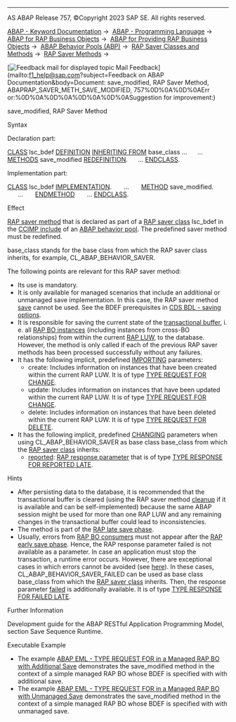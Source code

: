   

* * *

AS ABAP Release 757, ©Copyright 2023 SAP SE. All rights reserved.

[ABAP - Keyword Documentation](javascript:call_link\('abenabap.htm'\)) →  [ABAP - Programming Language](javascript:call_link\('abenabap_reference.htm'\)) →  [ABAP for RAP Business Objects](javascript:call_link\('abenabap_for_rap_bos.htm'\)) →  [ABAP for Providing RAP Business Objects](javascript:call_link\('abenabap_provide_rap_bos.htm'\)) →  [ABAP Behavior Pools (ABP)](javascript:call_link\('abenabap_behavior_pools.htm'\)) →  [RAP Saver Classes and Methods](javascript:call_link\('abenabp_saver_class.htm'\)) →  [RAP Saver Methods](javascript:call_link\('abenabp_saver_methods.htm'\)) → 

 [![](Mail.gif?object=Mail.gif&sap-language=EN "Feedback mail for displayed topic") Mail Feedback](mailto:f1_help@sap.com?subject=Feedback on ABAP Documentation&body=Document: save_modified, RAP Saver Method, ABAPRAP_SAVER_METH_SAVE_MODIFIED, 757%0D%0A%0D%0AErr
or:%0D%0A%0D%0A%0D%0A%0D%0ASuggestion for improvement:)

save\_modified, RAP Saver Method

Syntax

Declaration part:

[CLASS](javascript:call_link\('abapclass_definition.htm'\)) lsc\_bdef [DEFINITION](javascript:call_link\('abapclass_definition.htm'\)) [INHERITING FROM](javascript:call_link\('abapclass_options.htm'\)) base\_class ...
     ...
     [METHODS](javascript:call_link\('abapmethods.htm'\)) save\_modified [REDEFINITION](javascript:call_link\('abapmethods_redefinition.htm'\)).
     ...
[ENDCLASS](javascript:call_link\('abapclass_definition.htm'\)).

Implementation part:

[CLASS](javascript:call_link\('abapclass_implementation.htm'\)) lsc\_bdef [IMPLEMENTATION](javascript:call_link\('abapclass_implementation.htm'\)).
      ...
      [METHOD](javascript:call_link\('abapmethod.htm'\)) save\_modified.
      ...
      [ENDMETHOD](javascript:call_link\('abapmethod.htm'\))
      ...
[ENDCLASS](javascript:call_link\('abapclass_implementation.htm'\)).

Effect

[RAP saver method](javascript:call_link\('abenabp_saver_method_glosry.htm'\) "Glossary Entry") that is declared as part of a [RAP saver class](javascript:call_link\('abenabp_saver_class_glosry.htm'\) "Glossary Entry") lsc\_bdef in the [CCIMP include](javascript:call_link\('abenccimp_glosry.htm'\) "Glossary Entry") of an [ABAP behavior pool](javascript:call_link\('abenbehavior_pool_glosry.htm'\) "Glossary Entry"). The predefined saver method must be redefined.

base\_class stands for the base class from which the RAP saver class inherits, for example, CL\_ABAP\_BEHAVIOR\_SAVER.

The following points are relevant for this RAP saver method:

-   Its use is mandatory.
-   It is only available for managed scenarios that include an additional or unmanaged save implementation. In this case, the RAP saver method [save](javascript:call_link\('abensaver_method_save.htm'\)) cannot be used. See the BDEF prerequisites in [CDS BDL - saving options](javascript:call_link\('abenbdl_saving.htm'\)).
-   It is responsible for saving the current state of the [transactional buffer](javascript:call_link\('abentransactional_buffer_glosry.htm'\) "Glossary Entry"), i. e. all [RAP BO instances](javascript:call_link\('abenrap_bo_instance_glosry.htm'\) "Glossary Entry") (including instances from cross-BO relationships) from within the current [RAP LUW](javascript:call_link\('abenrap_luw_glosry.htm'\) "Glossary Entry"), to the database. However, the method is only called if each of the previous RAP saver methods has been processed successfully without any failures.
-   It has the following implicit, predefined [IMPORTING](javascript:call_link\('abapmethods_general.htm'\)) parameters:
    -   create: Includes information on instances that have been created within the current RAP LUW. It is of type [TYPE REQUEST FOR CHANGE](javascript:call_link\('abaptype_request_for.htm'\)).
    -   update: Includes information on instances that have been updated within the current RAP LUW. It is of type [TYPE REQUEST FOR CHANGE](javascript:call_link\('abaptype_request_for.htm'\)).
    -   delete: Includes information on instances that have been deleted within the current RAP LUW. It is of type [TYPE REQUEST FOR DELETE](javascript:call_link\('abaptype_request_for.htm'\)).
-   It has the following implicit, predefined [CHANGING](javascript:call_link\('abapmethods_general.htm'\)) parameters when using CL\_ABAP\_BEHAVIOR\_SAVER as base class base\_class from which the [RAP saver class](javascript:call_link\('abenabp_saver_class_glosry.htm'\) "Glossary Entry") inherits:
    -   [reported](javascript:call_link\('abaptype_response_for.htm'\)): [RAP response parameter](javascript:call_link\('abenrap_response_param_glosry.htm'\) "Glossary Entry") that is of type [TYPE RESPONSE FOR REPORTED LATE](javascript:call_link\('abaptype_response_for.htm'\)).

Hints

-   After persisting data to the database, it is recommended that the transactional buffer is cleared (using the RAP saver method [cleanup](javascript:call_link\('abensaver_method_cleanup.htm'\)) if it is available and can be self-implemented) because the same ABAP session might be used for more than one RAP LUW and any remaining changes in the transactional buffer could lead to inconsistencies.
-   The method is part of the [RAP late save phase](javascript:call_link\('abenlate_rap_save_phase_glosry.htm'\) "Glossary Entry").
-   Usually, errors from [RAP BO consumers](javascript:call_link\('abenrap_bo_consumer_glosry.htm'\) "Glossary Entry") must not appear after the [RAP early save phase](javascript:call_link\('abenearly_rap_save_phase_glosry.htm'\) "Glossary Entry"). Hence, the RAP response parameter failed is not available as a parameter. In case an application must stop the transaction, a runtime error occurs. However, there are exceptional cases in which errors cannot be avoided (see [here](javascript:call_link\('abenabp_cl_abap_beh_saver_failed.htm'\))). In these cases, CL\_ABAP\_BEHAVIOR\_SAVER\_FAILED can be used as base class base\_class from which the [RAP saver class](javascript:call_link\('abenabp_saver_class_glosry.htm'\) "Glossary Entry") inherits. Then, the response parameter [failed](javascript:call_link\('abaptype_response_for.htm'\)) is additionally available. It is of type [TYPE RESPONSE FOR FAILED LATE](javascript:call_link\('abaptype_response_for.htm'\)).

Further Information

Development guide for the ABAP RESTful Application Programming Model, section Save Sequence Runtime.

Executable Example

-   The example [ABAP EML - TYPE REQUEST FOR in a Managed RAP BO with Additional Save](javascript:call_link\('abenrap_additional_save_abexa.htm'\)) demonstrates the save\_modified method in the context of a simple managed RAP BO whose BDEF is specified with with additional save.
-   The example [ABAP EML - TYPE REQUEST FOR in a Managed RAP BO with Unmanaged Save](javascript:call_link\('abenrap_managed_unm_save_abexa.htm'\)) demonstrates the save\_modified method in the context of a simple managed RAP BO whose BDEF is specified with with unmanaged save.